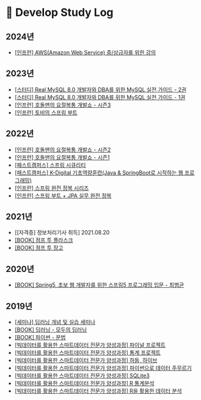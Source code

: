 # :school: Develop Study Log

## 2024년
- [[인프런] AWS(Amazon Web Service) 중/상급자를 위한 강의](https://www.inflearn.com/course/aws-%EC%A4%91%EC%83%81%EA%B8%89%EC%9E%90/dashboard)

## 2023년
- [[스터디] Real MySQL 8.0 개발자와 DBA를 위한 MySQL 실전 가이드 - 2권](https://github.com/heechul90/study-real-mysql)
- [[스터디] Real MySQL 8.0 개발자와 DBA를 위한 MySQL 실전 가이드 - 1권](https://github.com/heechul90/study-real-mysql)
- [[인프런] 호돌맨의 요절복통 개발쇼 - 시즌3](https://github.com/heechul90/study-heechlog-server)
- [[인프런] 토비의 스프링 부트](https://github.com/heechul90/study-toby-springboot)

## 2022년
- [[인프런] 호돌맨의 요절복통 개발쇼 - 시즌2](https://github.com/heechul90/study-heechlog-server)
- [[인프런] 호돌맨의 요절복통 개발쇼 - 시즌1](https://github.com/heechul90/study-heechlog-server)
- [[패스트캠퍼스] 스프링 시큐리티](https://github.com/heechul90/study-security-basic)
- [[패스트캠퍼스] K-Digital 기초역량훈련(Java & SpringBoot로 시작하는 웹 프로그래밍)]()
- [[인프런] 스프링 완전 정복 시리즈](https://github.com/heechul90/study-spring-start)
- [[인프런] 스프링 부트 + JPA 실무 완전 정복](https://github.com/heechul90/study-jpa-basic)

## 2021년
- [[자격증] 정보처리기사 취득] 2021.08.20
- [[BOOK] 점프 투 플라스크](https://github.com/heechul90/study-flask)
- [[BOOK] 점프 투 장고](https://github.com/heechul90/study-django)

## 2020년
- [[BOOK] Spring5, 초보 웹 개발자를 위한 스프링5 프로그래밍 입문 - 최범균](https://github.com/heechul90/study-spring5)

## 2019년
- [[세미나] 딥러닝 개념 및 실습 세미나](https://github.com/heechul90/seminar-machine-learning)
- [[BOOK] 딥러닝 - 모두의 딥러닝](https://github.com/heechul90/study-deep-learning)
- [[BOOK] 파이썬 - 문법](https://github.com/heechul90/study-python-basic-1)
- [[빅데이터를 활용한 스마트데이터 전문가 양성과정] 파이널 프로젝트](https://github.com/heechul90/bigdata-class-final-project)
- [[빅데이터를 활용한 스마트데이터 전문가 양성과정] 통계 프로젝트](https://github.com/heechul90/bigdata-class-project)
- [[빅데이터를 활용한 스마트데이터 전문가 양성과정] 하둡, 하이브](https://github.com/heechul90/bigdata-class-hadoop-hive)
- [[빅데이터를 활용한 스마트데이터 전문가 양성과정] 파이썬으로 데이터 주무르기](https://github.com/heechul90/bigdata-class-python-data-science)
- [[빅데이터를 활용한 스마트데이터 전문가 양성과정] SQLite3](https://github.com/heechul90/bigdata-class-sqlite3)
- [[빅데이터를 활용한 스마트데이터 전문가 양성과정] R 통계분석](https://github.com/heechul90/bigdata-class-r-statistics)
- [[빅데이터를 활용한 스마트데이터 전문가 양성과정] R을 활용한 데이터 분석](https://github.com/heechul90/bigdata-class-r-data-analysis)
